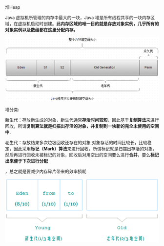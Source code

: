 堆Heap

Java 虚拟机所管理的内存中最大的一块，Java 堆是所有线程共享的一块内存区域，在虚拟机启动时创建。**此内存区域的唯一目的就是存放对象实例，几乎所有的对象实例以及数组都在这里分配内存。**

![](/assets/jvm2.png)

堆分类:

新生代：存放新生成的对象，新生代通常**存活时间较短**，因此基于**复制算法**来进行回收，所谓**复制算法就是扫描出存活的对象，并复制到一块新的完全未使用的空间中.**

老生代：存放结果多次垃圾回收还存在的对象,对象存活的时间比较长，比较稳定，因此采用**标记（Mark）算法**来进行回收，所谓标记就是扫描出存活的对象，然后再进行回收未被标记的对象，回收后对用空出的空间要么进行**合并**，要么**标记出来便于下次进行分配**

，总之就是要减少内存碎片带来的效率损耗

![](/assets/gc.png)

